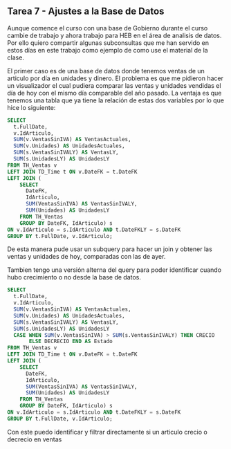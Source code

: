 ## Tarea 7 - Ajustes a la Base de Datos

Aunque comence el curso con una base de Gobierno durante el curso cambie de trabajo y ahora trabajo para HEB en el área de analisis de datos. Por ello quiero compartir algunas subconsultas que me han servido en estos días en este trabajo como ejemplo de como use el material de la clase.

El primer caso es de una base de datos donde tenemos ventas de un articulo por día en unidades y dinero. El problema es que me pidieron hacer un visualizador el cual pudiera comparar las ventas y unidades vendidas el día de hoy con el mismo día comparable del año pasado. La ventaja es que tenemos una tabla que ya tiene la relación de estas dos variables por lo que hice lo siguiente:

```sql
SELECT  
  t.FullDate,
  v.IdArticulo,
  SUM(v.VentasSinIVA) AS VentasActuales,
  SUM(v.Unidades) AS UnidadesActuales,
  SUM(s.VentasSinIVALY) AS VentasLY,
  SUM(s.UnidadesLY) AS UnidadesLY
FROM TH_Ventas v
LEFT JOIN TD_Time t ON v.DateFK = t.DateFK
LEFT JOIN (
    SELECT 
      DateFK,
      IdArticulo,
      SUM(VentasSinIVA) AS VentasSinIVALY, 
      SUM(Unidades) AS UnidadesLY
    FROM TH_Ventas
    GROUP BY DateFK, IdArticulo) s 
ON v.IdArticulo = s.IdArticulo AND t.DateFKLY = s.DateFK
GROUP BY t.FullDate, v.IdArticulo;
```

De esta manera pude usar un subquery para hacer un join y obtener las ventas y unidades de hoy, comparadas con las de ayer.

Tambien tengo una versión alterna del query para poder identificar cuando hubo crecimiento o no desde la base de datos.

```sql
SELECT  
  t.FullDate,
  v.IdArticulo,
  SUM(v.VentasSinIVA) AS VentasActuales,
  SUM(v.Unidades) AS UnidadesActuales,
  SUM(s.VentasSinIVALY) AS VentasLY,
  SUM(s.UnidadesLY) AS UnidadesLY
  CASE WHEN SUM(v.VentasSinIVA) > SUM(s.VentasSinIVALY) THEN CRECIO
       ELSE DECRECIO END AS Estado
FROM TH_Ventas v
LEFT JOIN TD_Time t ON v.DateFK = t.DateFK
LEFT JOIN (
    SELECT 
      DateFK,
      IdArticulo,
      SUM(VentasSinIVA) AS VentasSinIVALY, 
      SUM(Unidades) AS UnidadesLY
    FROM TH_Ventas
    GROUP BY DateFK, IdArticulo) s 
ON v.IdArticulo = s.IdArticulo AND t.DateFKLY = s.DateFK
GROUP BY t.FullDate, v.IdArticulo;
```

Con este puedo identificar y filtrar directamente si un articulo crecio o decrecio en ventas